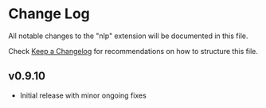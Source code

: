 # Change Log
All notable changes to the "nlp" extension will be documented in this file.

Check [Keep a Changelog](http://keepachangelog.com/) for recommendations on how to structure this file.

## v0.9.10
- Initial release with minor ongoing fixes